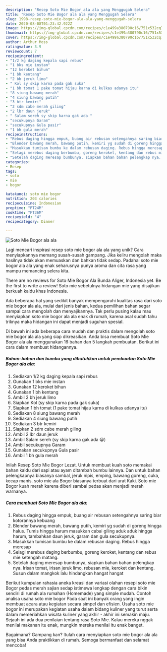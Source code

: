 ```yaml
---
description: "Resep Soto Mie Bogor ala ala yang Menggugah Selera"
title: "Resep Soto Mie Bogor ala ala yang Menggugah Selera"
slug: 1998-resep-soto-mie-bogor-ala-ala-yang-menggugah-selera
date: 2020-08-08T01:23:42.922Z
image: https://img-global.cpcdn.com/recipes/c1e499a380790c16/751x532cq70/soto-mie-bogor-ala-ala-foto-resep-utama.jpg
thumbnail: https://img-global.cpcdn.com/recipes/c1e499a380790c16/751x532cq70/soto-mie-bogor-ala-ala-foto-resep-utama.jpg
cover: https://img-global.cpcdn.com/recipes/c1e499a380790c16/751x532cq70/soto-mie-bogor-ala-ala-foto-resep-utama.jpg
author: Arthur Moss
ratingvalue: 3.9
reviewcount: 7
recipeingredient:
- "1/2 kg daging kepala sapi rebus"
- "1 bks mie instan"
- "12 keroket bihun"
- "1 bh kentang"
- "2 bh jeruk limo"
- " Kol sy skip karna pada gak suka"
- "1 bh tomat 1 pake tomat hijau karna di kulkas adanya itu"
- "8 siung bawang merah"
- "4 siung bawang putih"
- "3 btr kemiri"
- "2 sdm cabe merah giling"
- "2 lbr daun jeruk"
- " Salam sereh sy skip karna gak ada "
- "secukupnya Garam"
- "secukupnya Gula pasir"
- "1 bh gula merah"
recipeinstructions:
- "Rebus daging hingga empuk, buang air rebusan setengahnya saring biar kotorannya kebuang"
- "Blender bawang merah, bawang putih, kemiri yg sudah di goreng hingga halus. Tumis hingga harum masukkan cabai giling aduk aduk hingga harum, tambahkan daun jeruk, garam dan gula secukupnya."
- "Masukkan tumisan bumbu ke dalam rebusan daging. Rebus hingga meresap"
- "Selagi merebus daging berbumbu, goreng keroket, kentang dan rebus mie setengah matang."
- "Setelah daging meresap bumbunya, siapkan bahan bahan pelengkap nya. Irisan tomat, irisan jeruk limo, rebusan mie, keroket dan kentang. Susun dalam mangkok lalu hindangkan hangat hangat"
categories:
- Resep
tags:
- soto
- mie
- bogor

katakunci: soto mie bogor 
nutrition: 203 calories
recipecuisine: Indonesian
preptime: "PT24M"
cooktime: "PT36M"
recipeyield: "4"
recipecategory: Dinner

---
```



![Soto Mie Bogor ala ala](https://img-global.cpcdn.com/recipes/c1e499a380790c16/751x532cq70/soto-mie-bogor-ala-ala-foto-resep-utama.jpg)

Lagi mencari inspirasi resep soto mie bogor ala ala yang unik? Cara menyiapkannya memang susah-susah gampang. Jika keliru mengolah maka hasilnya tidak akan memuaskan dan bahkan tidak sedap. Padahal soto mie bogor ala ala yang enak seharusnya punya aroma dan cita rasa yang mampu memancing selera kita.

There are no reviews for Soto Mie Bogor Ala Bunda Aliger, Indonesia yet. Be the first to write a review! Soto mie sebetulnya hidangan mie yang disajikan berkuah kaldu khas Indonesia.

Ada beberapa hal yang sedikit banyak mempengaruhi kualitas rasa dari soto mie bogor ala ala, mulai dari jenis bahan, kedua pemilihan bahan segar sampai cara mengolah dan menyajikannya. Tak perlu pusing kalau mau menyiapkan soto mie bogor ala ala enak di rumah, karena asal sudah tahu triknya maka hidangan ini dapat menjadi suguhan spesial.


Di bawah ini ada beberapa cara mudah dan praktis dalam mengolah soto mie bogor ala ala yang siap dikreasikan. Anda bisa membuat Soto Mie Bogor ala ala menggunakan 16 bahan dan 5 langkah pembuatan. Berikut ini cara dalam membuat hidangannya.

<!--inarticleads1-->

##### Bahan-bahan dan bumbu yang dibutuhkan untuk pembuatan Soto Mie Bogor ala ala:

1. Sediakan 1/2 kg daging kepala sapi rebus
1. Gunakan 1 bks mie instan
1. Gunakan 12 keroket bihun
1. Gunakan 1 bh kentang
1. Ambil 2 bh jeruk limo
1. Siapkan  Kol (sy skip karna pada gak suka)
1. Siapkan 1 bh tomat (1 pake tomat hijau karna di kulkas adanya itu)
1. Sediakan 8 siung bawang merah
1. Sediakan 4 siung bawang putih
1. Sediakan 3 btr kemiri
1. Siapkan 2 sdm cabe merah giling
1. Ambil 2 lbr daun jeruk
1. Ambil  Salam sereh (sy skip karna gak ada 😀)
1. Ambil secukupnya Garam
1. Gunakan secukupnya Gula pasir
1. Ambil 1 bh gula merah


Inilah Resep Soto Mie Bogor Lezat. Untuk membuat kuah soto memakai bahan kaldu dari sapi atau ayam ditambah bumbu lainnya. Dan untuk bahan pelengkapnya biasanya sambal, jeruk nipis, emping, bawang goreng, cuka, kecap manis. soto mie ala Bogor biasanya terbuat dari urat Kaki. Soto mie Bogor kuah merah karena diberi sambal pedas akan menjadi merah warnanya. 

<!--inarticleads2-->

##### Cara membuat Soto Mie Bogor ala ala:

1. Rebus daging hingga empuk, buang air rebusan setengahnya saring biar kotorannya kebuang
1. Blender bawang merah, bawang putih, kemiri yg sudah di goreng hingga halus. Tumis hingga harum masukkan cabai giling aduk aduk hingga harum, tambahkan daun jeruk, garam dan gula secukupnya.
1. Masukkan tumisan bumbu ke dalam rebusan daging. Rebus hingga meresap
1. Selagi merebus daging berbumbu, goreng keroket, kentang dan rebus mie setengah matang.
1. Setelah daging meresap bumbunya, siapkan bahan bahan pelengkap nya. Irisan tomat, irisan jeruk limo, rebusan mie, keroket dan kentang. Susun dalam mangkok lalu hindangkan hangat hangat


Berikut kumpulan rahasia aneka kreasi dan variasi olahan resepi soto mie Bogor pedas merah sajian sedap istimewa lengkap dengan cara bikin sendiri di rumah ala rumahan (Homemade) yang simple mudah. Contoh analisa usaha soto mie bogor Pada saat ini banyak orang yang ingin membuat acara atau kegiatan secara simpel dan efisien. Usaha soto mie bogor ini merupakan kegiatan usaha dalam bidang kuliner yang turut serta dalam memeriahkan wisata kuliner yang akhir - akhir ini semakin maju. Sejauh ini ada dua penilaian tentang rasa Soto Mie. Kalau mereka nggak menilai makanan itu enak, mungkin mereka menilai itu enak banget. 

Bagaimana? Gampang kan? Itulah cara menyiapkan soto mie bogor ala ala yang bisa Anda praktikkan di rumah. Semoga bermanfaat dan selamat mencoba!

